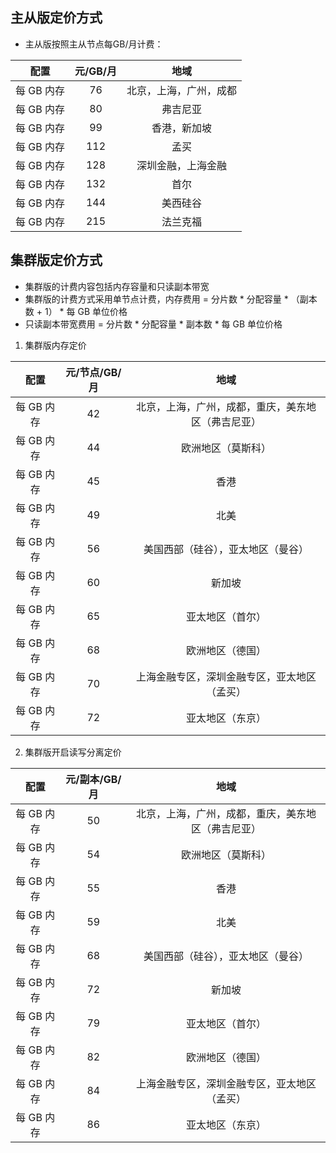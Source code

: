 ## 主从版定价方式

- 主从版按照主从节点每GB/月计费：

|配置|元/GB/月|地域|
|:--:|:--:|:--:|
|每 GB 内存|76|北京，上海，广州，成都|
|每 GB 内存|80|弗吉尼亚|
|每 GB 内存|99|香港，新加坡|
|每 GB 内存|112|孟买|
|每 GB 内存|128|深圳金融，上海金融|
|每 GB 内存|132|首尔|
|每 GB 内存|144|美西硅谷|
|每 GB 内存|215|法兰克福|

## 集群版定价方式

- 集群版的计费内容包括内存容量和只读副本带宽
- 集群版的计费方式采用单节点计费，内存费用 = 分片数 * 分配容量 * （副本数 + 1） * 每 GB 单位价格
- 只读副本带宽费用 = 分片数 * 分配容量 * 副本数 * 每 GB 单位价格


1. 集群版内存定价
 
|配置|元/节点/GB/月|地域|
|:--:|:--:|:--:|
|每 GB 内存|42|北京，上海，广州，成都，重庆，美东地区（弗吉尼亚）|
|每 GB 内存|44|欧洲地区（莫斯科）|
|每 GB 内存|45|香港|
|每 GB 内存|49|北美|
|每 GB 内存|56|美国西部（硅谷），亚太地区（曼谷）|
|每 GB 内存|60|新加坡|
|每 GB 内存|65|亚太地区（首尔）|
|每 GB 内存|68|欧洲地区（德国）|
|每 GB 内存|70|上海金融专区，深圳金融专区，亚太地区（孟买）|
|每 GB 内存|72|亚太地区（东京）|

2. 集群版开启读写分离定价

|配置|元/副本/GB/月|地域|
|:--:|:--:|:--:|
|每 GB 内存|50|北京，上海，广州，成都，重庆，美东地区（弗吉尼亚）|
|每 GB 内存|54|欧洲地区（莫斯科）|
|每 GB 内存|55|香港|
|每 GB 内存|59|北美|
|每 GB 内存|68|美国西部（硅谷），亚太地区（曼谷）|
|每 GB 内存|72|新加坡|
|每 GB 内存|79|亚太地区（首尔）|
|每 GB 内存|82|欧洲地区（德国）|
|每 GB 内存|84|上海金融专区，深圳金融专区，亚太地区（孟买）|
|每 GB 内存|86|亚太地区（东京）|


